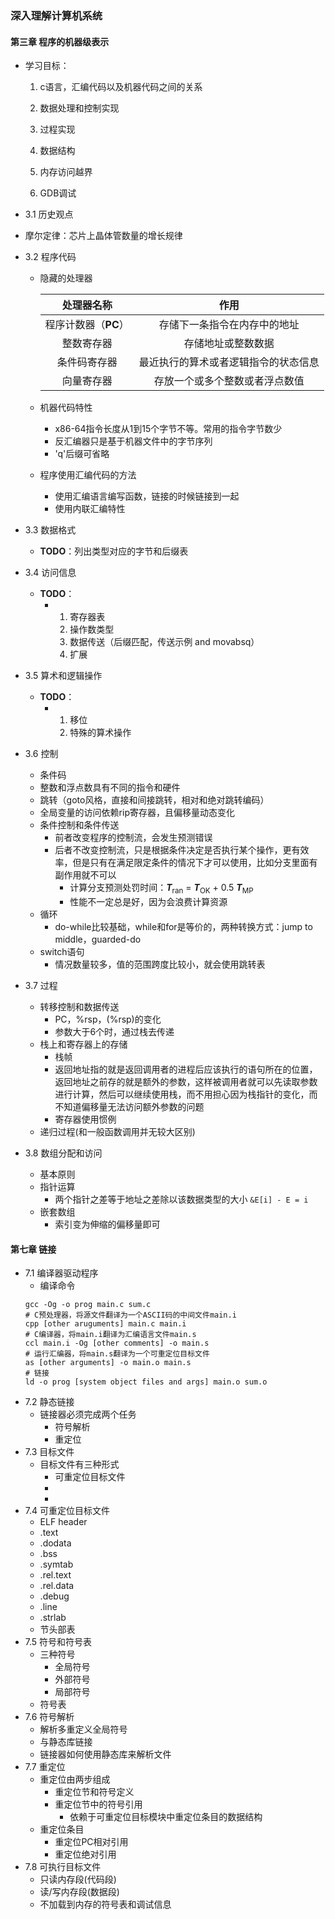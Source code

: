 ### 深入理解计算机系统

#### 第三章 程序的机器级表示

- 学习目标：

  1. c语言，汇编代码以及机器代码之间的关系

  2. 数据处理和控制实现

  3. 过程实现

  4. 数据结构

  5. 内存访问越界

  6. GDB调试

- 3.1 历史观点
- 摩尔定律：芯片上晶体管数量的增长规律
- 3.2 程序代码

  - 隐藏的处理器

    |      处理器名称      |                 作用                 |
    | :------------------: | :----------------------------------: |
    | 程序计数器（**PC**） |     存储下一条指令在内存中的地址     |
    |      整数寄存器      |          存储地址或整数数据          |
    |     条件码寄存器     | 最近执行的算术或者逻辑指令的状态信息 |
    |      向量寄存器      |    存放一个或多个整数或者浮点数值    |

  - 机器代码特性

    - x86-64指令长度从1到15个字节不等。常用的指令字节数少
    - 反汇编器只是基于机器文件中的字节序列
    - 'q'后缀可省略

  - 程序使用汇编代码的方法

    - 使用汇编语言编写函数，链接的时候链接到一起
    - 使用内联汇编特性

- 3.3 数据格式

  - **TODO**：列出类型对应的字节和后缀表

- 3.4 访问信息

  - **TODO**：
    - 1. 寄存器表
      2. 操作数类型
      3. 数据传送（后缀匹配，传送示例 and movabsq）
      4. 扩展

- 3.5 算术和逻辑操作

  - **TODO**：
    - 1. 移位
      2. 特殊的算术操作

- 3.6 控制

  - 条件码
  - 整数和浮点数具有不同的指令和硬件
  - 跳转（goto风格，直接和间接跳转，相对和绝对跳转编码）
  - 全局变量的访问依赖rip寄存器，且偏移量动态变化
  - 条件控制和条件传送
    - 前者改变程序的控制流，会发生预测错误
    - 后者不改变控制流，只是根据条件决定是否执行某个操作，更有效率，但是只有在满足限定条件的情况下才可以使用，比如分支里面有副作用就不可以
      - 计算分支预测处罚时间：**_T_**<sub>ran</sub> = **_T_**<sub>OK</sub> + 0.5 **_T_**<sub>MP</sub>
      - 性能不一定总是好，因为会浪费计算资源
  - 循环
    - do-while比较基础，while和for是等价的，两种转换方式：jump to middle，guarded-do
  - switch语句
    - 情况数量较多，值的范围跨度比较小，就会使用跳转表

- 3.7 过程
  - 转移控制和数据传送
    - PC，%rsp，(%rsp)的变化
    - 参数大于6个时，通过栈去传递
  - 栈上和寄存器上的存储
    - 栈帧
    - 返回地址指的就是返回调用者的进程后应该执行的语句所在的位置，返回地址之前存的就是额外的参数，这样被调用者就可以先读取参数进行计算，然后可以继续使用栈，而不用担心因为栈指针的变化，而不知道偏移量无法访问额外参数的问题
    - 寄存器使用惯例
  - 递归过程(和一般函数调用并无较大区别)
- 3.8 数组分配和访问
  - 基本原则
  - 指针运算
    - 两个指针之差等于地址之差除以该数据类型的大小
      `&E[i] - E = i`
  - 嵌套数组
    - 索引变为伸缩的偏移量即可

#### 第七章 链接

- 7.1 编译器驱动程序
  - 编译命令
  ```shell
  gcc -Og -o prog main.c sum.c
  # C预处理器，将源文件翻译为一个ASCII码的中间文件main.i
  cpp [other aruguments] main.c main.i
  # C编译器，将main.i翻译为汇编语言文件main.s
  ccl main.i -Og [other comments] -o main.s
  # 运行汇编器，将main.s翻译为一个可重定位目标文件
  as [other arguments] -o main.o main.s
  # 链接
  ld -o prog [system object files and args] main.o sum.o
  ```
- 7.2 静态链接
  - 链接器必须完成两个任务
    - 符号解析
    - 重定位
- 7.3 目标文件
  - 目标文件有三种形式
    - 可重定位目标文件
    -
    -
- 7.4 可重定位目标文件
  - ELF header
  - .text
  - .dodata
  - .bss
  - .symtab
  - .rel.text
  - .rel.data
  - .debug
  - .line
  - .strlab
  - 节头部表
- 7.5 符号和符号表
  - 三种符号
    - 全局符号
    - 外部符号
    - 局部符号
  - 符号表
- 7.6 符号解析
  - 解析多重定义全局符号
  - 与静态库链接
  - 链接器如何使用静态库来解析文件
- 7.7 重定位
  - 重定位由两步组成
    - 重定位节和符号定义
    - 重定位节中的符号引用
      - 依赖于可重定位目标模块中重定位条目的数据结构
  - 重定位条目
    - 重定位PC相对引用
    - 重定位绝对引用
- 7.8 可执行目标文件
  - 只读内存段(代码段)
  - 读/写内存段(数据段)
  - 不加载到内存的符号表和调试信息
